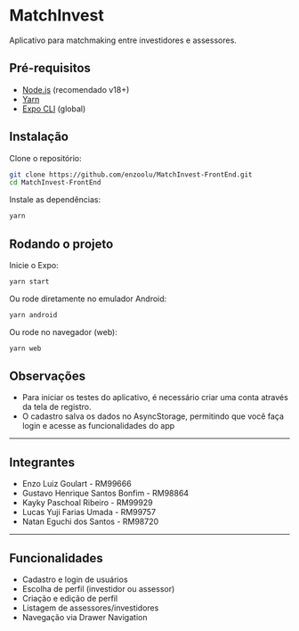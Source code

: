 # MatchInvest

Aplicativo para matchmaking entre investidores e assessores.

## Pré-requisitos

- [Node.js](https://nodejs.org/) (recomendado v18+)
- [Yarn](https://classic.yarnpkg.com/lang/en/docs/install/)
- [Expo CLI](https://docs.expo.dev/get-started/installation/) (global)

## Instalação

Clone o repositório:

```sh
git clone https://github.com/enzoolu/MatchInvest-FrontEnd.git
cd MatchInvest-FrontEnd
```

Instale as dependências:

```sh
yarn
```

## Rodando o projeto

Inicie o Expo:

```sh
yarn start
```

Ou rode diretamente no emulador Android:

```sh
yarn android
```

Ou rode no navegador (web):

```sh
yarn web
```

## Observações

- Para iniciar os testes do aplicativo, é necessário criar uma conta através da tela de registro.
- O cadastro salva os dados no AsyncStorage, permitindo que você faça login e acesse as funcionalidades do app

---

## Integrantes

- Enzo Luiz Goulart - RM99666
- Gustavo Henrique Santos Bonfim - RM98864
- Kayky Paschoal Ribeiro - RM99929
- Lucas Yuji Farias Umada - RM99757
- Natan Eguchi dos Santos - RM98720

---

## Funcionalidades

- Cadastro e login de usuários
- Escolha de perfil (investidor ou assessor)
- Criação e edição de perfil
- Listagem de assessores/investidores
- Navegação via Drawer Navigation
